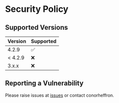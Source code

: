 # Security Policy

## Supported Versions

| Version | Supported          |
| ------- | ------------------ |
| 4.2.9   | :white_check_mark: |
| < 4.2.9   | :x: |
| 3.x.x   | :x:                |

## Reporting a Vulnerability

Please raise issues at [issues](https://github.com/conorheffron/ironoc-db/issues) or contact conorheffron.
